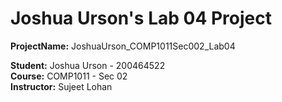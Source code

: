 # Joshua Urson's Lab 04 Project

**ProjectName:** JoshuaUrson_COMP1011Sec002_Lab04 <br />

**Student:** Joshua Urson - 200464522 <br />
**Course:** COMP1011 - Sec 02 <br />
**Instructor:** Sujeet Lohan <br />
